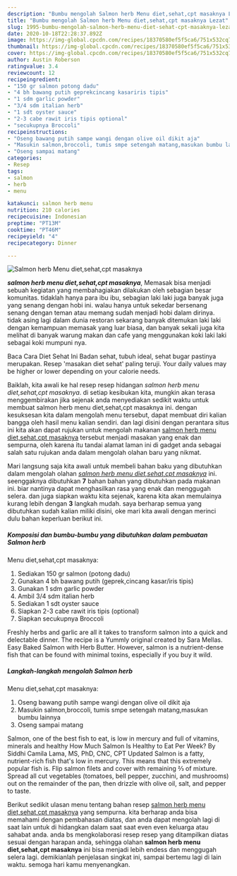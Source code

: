 ```yaml
---
description: "Bumbu mengolah Salmon herb Menu diet,sehat,cpt masaknya Lezat"
title: "Bumbu mengolah Salmon herb Menu diet,sehat,cpt masaknya Lezat"
slug: 1995-bumbu-mengolah-salmon-herb-menu-diet-sehat-cpt-masaknya-lezat
date: 2020-10-18T22:28:37.892Z
image: https://img-global.cpcdn.com/recipes/18370580ef5f5ca6/751x532cq70/salmon-herb-menu-dietsehatcpt-masaknya-foto-resep-utama.jpg
thumbnail: https://img-global.cpcdn.com/recipes/18370580ef5f5ca6/751x532cq70/salmon-herb-menu-dietsehatcpt-masaknya-foto-resep-utama.jpg
cover: https://img-global.cpcdn.com/recipes/18370580ef5f5ca6/751x532cq70/salmon-herb-menu-dietsehatcpt-masaknya-foto-resep-utama.jpg
author: Austin Roberson
ratingvalue: 3.4
reviewcount: 12
recipeingredient:
- "150 gr salmon potong dadu"
- "4 bh bawang putih geprekcincang kasariris tipis"
- "1 sdm garlic powder"
- "3/4 sdm italian herb"
- "1 sdt oyster sauce"
- "2-3 cabe rawit iris tipis optional"
- "secukupnya Broccoli"
recipeinstructions:
- "Oseng bawang putih sampe wangi dengan olive oil dikit aja"
- "Masukin salmon,broccoli, tumis smpe setengah matang,masukan bumbu lainnya"
- "Oseng sampai matang"
categories:
- Resep
tags:
- salmon
- herb
- menu

katakunci: salmon herb menu 
nutrition: 210 calories
recipecuisine: Indonesian
preptime: "PT13M"
cooktime: "PT46M"
recipeyield: "4"
recipecategory: Dinner

---
```



![Salmon herb
Menu diet,sehat,cpt masaknya](https://img-global.cpcdn.com/recipes/18370580ef5f5ca6/751x532cq70/salmon-herb-menu-dietsehatcpt-masaknya-foto-resep-utama.jpg)

<b><i>salmon herb
menu diet,sehat,cpt masaknya</i></b>, Memasak bisa menjadi sebuah kegiatan yang membahagiakan dilakukan oleh sebagian besar komunitas. tidaklah hanya para ibu ibu, sebagian laki laki juga banyak juga yang senang dengan hobi ini. walau hanya untuk sekedar bersenang senang dengan teman atau memang sudah menjadi hobi dalam dirinya. tidak asing lagi dalam dunia restoran sekarang banyak ditemukan laki laki dengan kemampuan memasak yang luar biasa, dan banyak sekali juga kita melihat di banyak warung makan dan cafe yang menggunakan koki laki laki sebagai koki mumpuni nya.

Baca Cara Diet Sehat Ini Badan sehat, tubuh ideal, sehat bugar pastinya merupakan. Resep &#39;masakan diet sehat&#39; paling teruji. Your daily values may be higher or lower depending on your calorie needs.

Baiklah, kita awali ke hal resep resep hidangan <i>salmon herb
menu diet,sehat,cpt masaknya</i>. di setiap kesibukan kita, mungkin akan terasa menggembirakan jika sejenak anda menyediakan sedikit waktu untuk membuat salmon herb
menu diet,sehat,cpt masaknya ini. dengan kesuksesan kita dalam mengolah menu tersebut, dapat membuat diri kalian bangga oleh hasil menu kalian sendiri. dan lagi disini dengan perantara situs ini kita akan dapat rujukan untuk mengolah makanan <u>salmon herb
menu diet,sehat,cpt masaknya</u> tersebut menjadi masakan yang enak dan sempurna, oleh karena itu tandai alamat laman ini di gadget anda sebagai salah satu rujukan anda dalam mengolah olahan baru yang nikmat.


Mari langsung saja kita awali untuk membeli bahan baku yang dibutuhkan dalam mengolah olahan <u><i>salmon herb
menu diet,sehat,cpt masaknya</i></u> ini. seenggaknya dibutuhkan <b>7</b> bahan bahan yang dibutuhkan pada makanan ini. biar nantinya dapat menghasilkan rasa yang enak dan menggugah selera. dan juga siapkan waktu kita sejenak, karena kita akan memulainya kurang lebih dengan <b>3</b> langkah mudah. saya berharap semua yang dibutuhkan sudah kalian miliki disini, oke mari kita awali dengan merinci dulu bahan keperluan berikut ini.

<!--inarticleads1-->

##### Komposisi dan bumbu-bumbu yang dibutuhkan dalam pembuatan Salmon herb
Menu diet,sehat,cpt masaknya:

1. Sediakan 150 gr salmon (potong dadu)
1. Gunakan 4 bh bawang putih (geprek,cincang kasar/iris tipis)
1. Gunakan 1 sdm garlic powder
1. Ambil 3/4 sdm italian herb
1. Sediakan 1 sdt oyster sauce
1. Siapkan 2-3 cabe rawit iris tipis (optional)
1. Siapkan secukupnya Broccoli


Freshly herbs and garlic are all it takes to transform salmon into a quick and delectable dinner. The recipe is a Yummly original created by Sara Mellas. Easy Baked Salmon with Herb Butter. However, salmon is a nutrient-dense fish that can be found with minimal toxins, especially if you buy it wild. 

<!--inarticleads2-->

##### Langkah-langkah mengolah Salmon herb
Menu diet,sehat,cpt masaknya:

1. Oseng bawang putih sampe wangi dengan olive oil dikit aja
1. Masukin salmon,broccoli, tumis smpe setengah matang,masukan bumbu lainnya
1. Oseng sampai matang


Salmon, one of the best fish to eat, is low in mercury and full of vitamins, minerals and healthy How Much Salmon Is Healthy to Eat Per Week? By Siddhi Camila Lama, MS, PhD, CNC, CPT Updated Salmon is a fatty, nutrient-rich fish that&#39;s low in mercury. This means that this extremely popular fish is. Flip salmon filets and cover with remaining ⅔ of mixture. Spread all cut vegetables (tomatoes, bell pepper, zucchini, and mushrooms) out on the remainder of the pan, then drizzle with olive oil, salt, and pepper to taste. 

Berikut sedikit ulasan menu tentang bahan resep <u>salmon herb
menu diet,sehat,cpt masaknya</u> yang sempurna. kita berharap anda bisa memahami dengan pembahasan diatas, dan anda dapat mengolah lagi di saat lain untuk di hidangkan dalam saat saat even even keluarga atau sahabat anda. anda bs mengkolaborasi resep resep yang ditampilkan diatas sesuai dengan harapan anda, sehingga olahan <b>salmon herb
menu diet,sehat,cpt masaknya</b> ini bisa menjadi lebih endess dan menggugah selera lagi. demikianlah penjelasan singkat ini, sampai bertemu lagi di lain waktu. semoga hari kamu menyenangkan.
